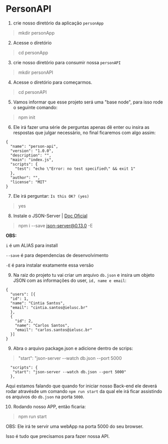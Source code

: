 # PersonAPI

1. crie nosso diretório da aplicação `personApp`
> mkdir personApp

2. Acesse o diretório
> cd personApp

3. crie nosso diretório para consumir nossa `personAPI`
> mkdir personAPI

4. Acesse o diretório para começarmos.
> cd personAPI

5. Vamos informar que esse projeto será uma "base node", para isso rode o seguinte comando:
> npm init  

6. Ele irá fazer uma série de perguntas apenas dê enter ou insira as respostas que 
julgar necessário, no final ficaremos com algo assim:
```
{
  "name": "person-api",
  "version": "1.0.0",
  "description": "",
  "main": "index.js",
  "scripts": {
    "test": "echo \"Error: no test specified\" && exit 1"
  },
  "author": "",
  "license": "MIT"
}
```

7. Ele irá perguntar: `Is this OK? (yes) `
> yes

8. Instale o JSON-Server | [Doc Oficial](https://github.com/typicode/json-server)
> npm i --save json-server@0.13.0 -E

**OBS:** 

 `i` é um ALIAS para install

`--save` é para dependencias de desenvolvimento

`-E` é para instalar exatamente essa versão

9. Na raiz do projeto tu vai criar um arquivo `db.json` e insira um objeto JSON com as informações do user, `id, name e email`:

```
{
  "users": [{
  "id": 1,
  "name": "Cintia Santos",
  "email": "cintia.santos@ielusc.br"
  },
  {
    "id": 2,
    "name": "Carlos Santos",
    "email": "carlos.santos@ielusc.br"
  }]
}
```

9. Abra o arquivo package.json e adicione dentro de scrips:

> "start": "json-server --watch db.json --port 5000

```
  "scripts": {
   "start": "json-server --watch db.json --port 5000"
  },
```
Aqui estamos falando que quando for iniciar nosso Back-end ele deverá
rodar atravésde um comando `npm run start` da qual ele irá ficar assistindo
os arquivos do `db.json` na porta `5000`.

10. Rodando nosso APP, então ficaria:
> npm run start

OBS: Ele irá te servir uma webApp na porta 5000 do seu browser.

Isso é tudo que precisamos para fazer nossa API.

